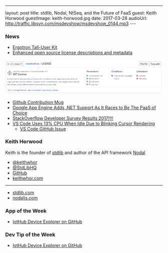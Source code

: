 ---
layout: post
title: stdlib, Nodal, NtSeq, and the Future of FaaS
guest: Keith Horwood
guestImage: keith-horwood.jpg
date: 2017-03-28
audioUrl: http://traffic.libsyn.com/msdevshow/msdevshow_0144.mp3
--- 

### News

 - [Ergotron Tall-User Kit](https://www.amazon.com/gp/product/B00M1BV46K/)
 - [Enhanced open source license descriptions and metadata](https://github.com/blog/2335-open-source-license-descriptions-and-metadata)
    
![Github License](license.png)

 - [Github Contribution Mug](https://github.myshopify.com/products/contribution-mug)
 - [Google App Engine Adds .NET Support As It Races to Be The PaaS of Choice](https://www.programmableweb.com/news/google-app-engine-adds-net-support-it-races-to-be-paas-choice/analysis/2017/03/14?platform=hootsuite)
 - [StackOverflow Developer Survey Results 2017!!!!](https://stackoverflow.com/insights/survey/2017/)
 - [VS Code Uses 13% CPU When Idle Due to Blinking Cursor Rendering](https://www.reddit.com/r/programming/comments/612v99/vs_code_uses_13_cpu_when_idle_due_to_blinking/)
   - [VS Code GitHub Issue](https://github.com/Microsoft/vscode/issues/22900)

### Keith Horwood

Keith is the founder of [stdlib](http://stdlib.com/) and author of the API framework [Nodal](http://www.nodaljs.com/)

  - [@keithwhor](https://twitter.com/keithwhor)
  - [@StdLibHQ](https://twitter.com/StdLibHQ)
  - [GitHub](https://github.com/keithwhor)
  - [keithwhor.com](http://www.keithwhor.com/)

-------------------------------------------------------------------

 - [stdlib.com](http://stdlib.com/)
 - [nodaljs.com](http://www.nodaljs.com/)

###  App of the Week

 - [IotHub Device Explorer on GitHub](https://github.com/Azure/azure-iot-sdk-csharp/tree/master/tools/DeviceExplorer)

### Dev Tip of the Week

 - [IotHub Device Explorer on  GitHub](https://github.com/Azure/azure-iot-sdk-csharp/tree/master/tools/DeviceExplorer)
